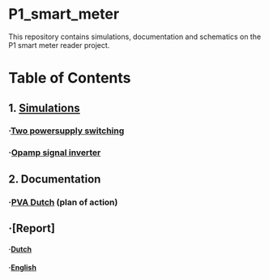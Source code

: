 # P1_smart_meter
This repository contains simulations, documentation and schematics on the P1 smart meter reader project.

# Table of Contents
## 1. [Simulations]
### ·[Two powersupply switching]
### ·[Opamp signal inverter]
## 2. Documentation
### ·[PVA Dutch] (plan of action)
·[Report]
----------
####    ·[Dutch]
####    ·[English]


[Two powersupply switching]: https://github.com/JordyvanM/P1_smart_meter/blob/main/Simulations/Two_powersupply_switch.asc
[Opamp signal inverter]: https://github.com/JordyvanM/P1_smart_meter/blob/main/Simulations/V1_3.3_inverter.asc
[Simulations]: https://github.com/JordyvanM/P1_smart_meter/tree/main/Simulations

[PVA Dutch]: https://github.com/JordyvanM/P1_smart_meter/blob/main/Documentation/PvA_Crownstone_Jordy.docx
[Dutch]: https://github.com/JordyvanM/P1_smart_meter/tree/main/Documentation/Report/Dutch
[English]: https://github.com/JordyvanM/P1_smart_meter/tree/main/Documentation/Report/English
